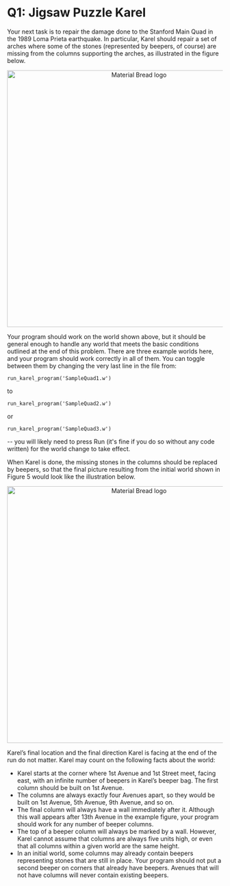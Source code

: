 # Q1: Jigsaw Puzzle Karel

Your next task is to repair the damage done to the Stanford Main Quad in the 1989 Loma Prieta earthquake. In particular, Karel should repair a set of arches where some of the stones (represented by beepers, of course) are missing from the columns supporting the arches, as illustrated in the figure below.

<p align="center">
  <img width="600" src="https://static.us.edusercontent.com/files/6gHfxhu8FwoTsIaHSPAH4c7q" alt="Material Bread logo">
</p>

Your program should work on the world shown above, but it should be general enough to handle any world that meets the basic conditions outlined at the end of this problem.
There are three example worlds here, and your program should work correctly in all of them. You can toggle between them by changing the very last line in the file from:

`run_karel_program('SampleQuad1.w')`

to

`run_karel_program('SampleQuad2.w')`

or

`run_karel_program('SampleQuad3.w')`

-- you will likely need to press Run (it's fine if you do so without any code written) for the world change to take effect.

When Karel is done, the missing stones in the columns should be replaced by beepers, so that the final picture resulting from the initial world shown in Figure 5 would look like the illustration below.

<p align="center">
  <img width="600" src="https://static.us.edusercontent.com/files/CnXs0mvxKMChNPSIcTtaLHnc" alt="Material Bread logo">
</p>

Karel’s final location and the final direction Karel is facing at the end of the run do not matter. Karel may count on the following facts about the world:

- Karel starts at the corner where 1st Avenue and 1st Street meet, facing east, with an infinite number of beepers in Karel’s beeper bag. The first column should be built on 1st Avenue.
- The columns are always exactly four Avenues apart, so they would be built on 1st Avenue, 5th Avenue, 9th Avenue, and so on.
- The final column will always have a wall immediately after it. Although this wall appears after 13th Avenue in the example figure, your program should work for any number of beeper columns.
- The top of a beeper column will always be marked by a wall. However, Karel cannot assume that columns are always five units high, or even that all columns within a given world are the same height.
- In an initial world, some columns may already contain beepers representing stones that are still in place. Your program should not put a second beeper on corners that already have beepers. Avenues that will not have columns will never contain existing beepers.

